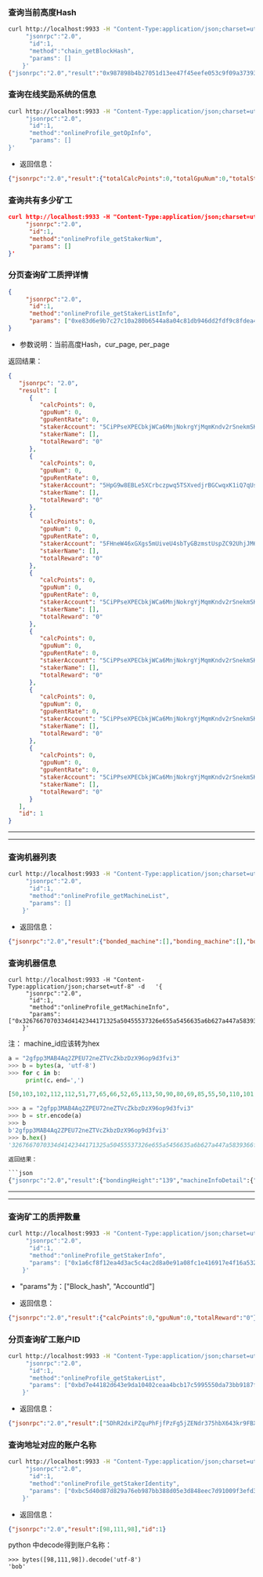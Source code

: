 ### 查询当前高度Hash

```bash
curl http://localhost:9933 -H "Content-Type:application/json;charset=utf-8" -d   '{
     "jsonrpc":"2.0",
      "id":1,
      "method":"chain_getBlockHash",
      "params": []
    }'
{"jsonrpc":"2.0","result":"0x987898b4b27051d13ee47f45eefe053c9f09a37393c9a601ac27acb27e6a265e","id":1}
```

### 查询在线奖励系统的信息

```bash
curl http://localhost:9933 -H "Content-Type:application/json;charset=utf-8" -d   '{
     "jsonrpc":"2.0",
      "id":1,
      "method":"onlineProfile_getOpInfo",
      "params": []
}'
```

+ 返回信息：

```json
{"jsonrpc":"2.0","result":{"totalCalcPoints":0,"totalGpuNum":0,"totalStake":"0","totalStaker":0},"id":1}
```


### 查询共有多少矿工

```json
curl http://localhost:9933 -H "Content-Type:application/json;charset=utf-8" -d   '{
     "jsonrpc":"2.0",
      "id":1,
      "method":"onlineProfile_getStakerNum",
      "params": []
}'
```

###  分页查询矿工质押详情

```json
{
     "jsonrpc":"2.0",
      "id":1,
      "method":"onlineProfile_getStakerListInfo",
      "params": ["0xe83d6e9b7c27c10a280b6544a8a04c81db946dd2fdf9c8fdea499e464c6d8306", 0, 7]
}
```

+ 参数说明：当前高度Hash，cur_page, per_page

返回结果：

```json
{
   "jsonrpc": "2.0",
   "result": [
      {
         "calcPoints": 0,
         "gpuNum": 0,
         "gpuRentRate": 0,
         "stakerAccount": "5CiPPseXPECbkjWCa6MnjNokrgYjMqmKndv2rSnekmSK2DjL",
         "stakerName": [],
         "totalReward": "0"
      },
      {
         "calcPoints": 0,
         "gpuNum": 0,
         "gpuRentRate": 0,
         "stakerAccount": "5HpG9w8EBLe5XCrbczpwq5TSXvedjrBGCwqxK1iQ7qUsSWFc",
         "stakerName": [],
         "totalReward": "0"
      },
      {
         "calcPoints": 0,
         "gpuNum": 0,
         "gpuRentRate": 0,
         "stakerAccount": "5FHneW46xGXgs5mUiveU4sbTyGBzmstUspZC92UhjJM694ty",
         "stakerName": [],
         "totalReward": "0"
      },
      {
         "calcPoints": 0,
         "gpuNum": 0,
         "gpuRentRate": 0,
         "stakerAccount": "5CiPPseXPECbkjWCa6MnjNokrgYjMqmKndv2rSnekmSK2DjL",
         "stakerName": [],
         "totalReward": "0"
      },
      {
         "calcPoints": 0,
         "gpuNum": 0,
         "gpuRentRate": 0,
         "stakerAccount": "5CiPPseXPECbkjWCa6MnjNokrgYjMqmKndv2rSnekmSK2DjL",
         "stakerName": [],
         "totalReward": "0"
      },
      {
         "calcPoints": 0,
         "gpuNum": 0,
         "gpuRentRate": 0,
         "stakerAccount": "5CiPPseXPECbkjWCa6MnjNokrgYjMqmKndv2rSnekmSK2DjL",
         "stakerName": [],
         "totalReward": "0"
      },
      {
         "calcPoints": 0,
         "gpuNum": 0,
         "gpuRentRate": 0,
         "stakerAccount": "5CiPPseXPECbkjWCa6MnjNokrgYjMqmKndv2rSnekmSK2DjL",
         "stakerName": [],
         "totalReward": "0"
      }
   ],
   "id": 1
}
```



---

---

### 查询机器列表

```bash
curl http://localhost:9933 -H "Content-Type:application/json;charset=utf-8" -d   '{
     "jsonrpc":"2.0",
      "id":1,
      "method":"onlineProfile_getMachineList",
      "params": []
    }'
```

+ 返回信息：

```json
{"jsonrpc":"2.0","result":{"bonded_machine":[],"bonding_machine":[],"booked_machine":[],"ocw_confirmed_machine":[],"waiting_hash":[]},"id":1}
```

### 查询机器信息

```
curl http://localhost:9933 -H "Content-Type:application/json;charset=utf-8" -d   '{
     "jsonrpc":"2.0",
      "id":1,
      "method":"onlineProfile_getMachineInfo",
      "params": ["0x3267667070334d4142344171325a50455537326e655a5456635a6b627a447a5839366f7039643366766933"]
    }'
```

注： machine_id应该转为hex

```python
a = "2gfpp3MAB4Aq2ZPEU72neZTVcZkbzDzX96op9d3fvi3"
>>> b = bytes(a, 'utf-8')
>>> for c in b:
     print(c，end=',')

[50,103,102,112,112,51,77,65,66,52,65,113,50,90,80,69,85,55,50,110,101,90,84,86,99,90,107,98,122,68,122,88,57,54,111,112,57,100,51,102,118,105,51]

>>> a = "2gfpp3MAB4Aq2ZPEU72neZTVcZkbzDzX96op9d3fvi3"
>>> b = str.encode(a)
>>> b
b'2gfpp3MAB4Aq2ZPEU72neZTVcZkbzDzX96op9d3fvi3'
>>> b.hex()
'3267667070334d4142344171325a50455537326e655a5456635a6b627a447a5839366f7039643366766933'

返回结果：

```json
{"jsonrpc":"2.0","result":{"bondingHeight":"139","machineInfoDetail":{"committee_upload_info":{"calc_point":0,"cpu_core_num":0,"cpu_rate":0,"cpu_type":[],"cuda_core":0,"gpu_mem":0,"gpu_num":0,"gpu_type":[],"hard_disk":0,"is_support":false,"machine_id":[],"mem_num":0,"rand_str":[]},"staker_customize_info":{"download_net":0,"images":[],"latitude":0,"left_change_time":3,"longitude":0,"upload_net":0}},"machineOwner":"5FHneW46xGXgs5mUiveU4sbTyGBzmstUspZC92UhjJM694ty","machinePrice":0,"machineStatus":"OcwConfirming","rewardDeadline":"0","stakeAmount":"0"},"id":1}
```

---

---

### 查询矿工的质押数量

```bash
curl http://localhost:9933 -H "Content-Type:application/json;charset=utf-8" -d   '{
     "jsonrpc":"2.0",
      "id":1,
      "method":"onlineProfile_getStakerInfo",
      "params": ["0x1a6cf8f12ea4d3ac5c4ac2d8a0e91a08fc1e416917e4f16a5328bd775a0f1919","5GjrZ4iQdxZhAKKjNooMruGqBwH5CwbJ6Un6Cinc7j45zToE"]
    }'
```

+ "params"为：["Block_hash", "AccountId"]

+ 返回信息：

```json
{"jsonrpc":"2.0","result":{"calcPoints":0,"gpuNum":0,"totalReward":"0"},"id":1}
```

### 分页查询矿工账户ID
```bash
curl http://localhost:9933 -H "Content-Type:application/json;charset=utf-8" -d   '{
     "jsonrpc":"2.0",
      "id":1,
      "method":"onlineProfile_getStakerList",
      "params": ["0xbd7e44182d643e9da10402ceaa4bcb17c5995550da73bb9187f73081903cb567", 7, 7]
    }'
```

+ 返回信息：
```json
{"jsonrpc":"2.0","result":["5DhR2dxiPZquPhFjfPzFg5jZENdr375hbX643kr9FBXMVa2z", "5FEmxL86rj2av2X1p7bVvLWZx7CSdFDUmhmWMF1EjUeoB9wg", "5Ebn8seCXL3cj2PDpsgTpXAnuvH24RbSgpxnCmKGxcwANFQ8"],"id":1}
```

### 查询地址对应的账户名称
```bash
curl http://localhost:9933 -H "Content-Type:application/json;charset=utf-8" -d   '{
     "jsonrpc":"2.0",
      "id":1,
      "method":"onlineProfile_getStakerIdentity",
      "params": ["0xbc5d40d87d829a76eb987bb388d05e3d848eec7d91009f3efd30de67a229f116", "5FHneW46xGXgs5mUiveU4sbTyGBzmstUspZC92UhjJM694ty"]
    }'
```

+ 返回信息：
```json
{"jsonrpc":"2.0","result":[98,111,98],"id":1}
```

python 中decode得到账户名称：
```
>>> bytes([98,111,98]).decode('utf-8')
'bob'
```
